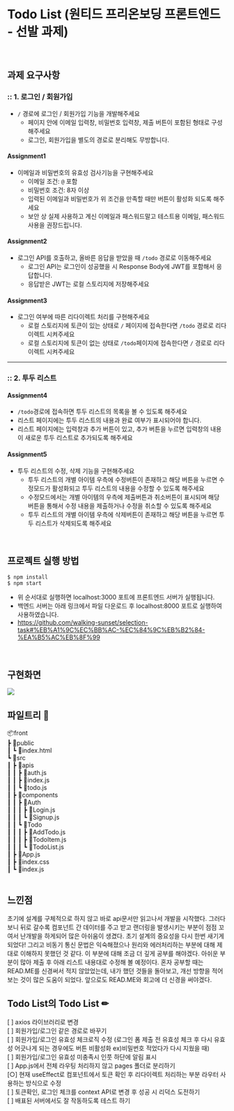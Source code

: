 
# Todo List (원티드 프리온보딩 프론트엔드 - 선발 과제)
<br/>

## 과제 요구사항

### :: 1. 로그인 / 회원가입
- `/` 경로에 로그인 / 회원가입 기능을 개발해주세요
  - 페이지 안에 이메일 입력창, 비밀번호 입력창, 제출 버튼이 포함된 형태로 구성해주세요
  - 로그인, 회원가입을 별도의 경로로 분리해도 무방합니다.

#### Assignment1

- 이메일과 비밀번호의 유효성 검사기능을 구현해주세요
  - 이메일 조건: `@` 포함
  - 비밀번호 조건: 8자 이상
  - 입력된 이메일과 비밀번호가 위 조건을 만족할 때만 버튼이 활성화 되도록 해주세요
  - 보안 상 실제 사용하고 계신 이메일과 패스워드말고 테스트용 이메일, 패스워드 사용을 권장드립니다.

#### Assignment2

- 로그인 API를 호출하고, 올바른 응답을 받았을 때 `/todo` 경로로 이동해주세요
  - 로그인 API는 로그인이 성공했을 시 Response Body에 JWT를 포함해서 응답합니다.
  - 응답받은 JWT는 로컬 스토리지에 저장해주세요

#### Assignment3

- 로그인 여부에 따른 리다이렉트 처리를 구현해주세요
  - 로컬 스토리지에 토큰이 있는 상태로 `/` 페이지에 접속한다면 `/todo` 경로로 리다이렉트 시켜주세요
  - 로컬 스토리지에 토큰이 없는 상태로 `/todo`페이지에 접속한다면 `/` 경로로 리다이렉트 시켜주세요

---

### :: 2. 투두 리스트

#### Assignment4

- `/todo`경로에 접속하면 투두 리스트의 목록을 볼 수 있도록 해주세요
- 리스트 페이지에는 투두 리스트의 내용과 완료 여부가 표시되어야 합니다.
- 리스트 페이지에는 입력창과 추가 버튼이 있고, 추가 버튼을 누르면 입력창의 내용이 새로운 투두 리스트로 추가되도록 해주세요

#### Assignment5

- 투두 리스트의 수정, 삭제 기능을 구현해주세요
  - 투두 리스트의 개별 아이템 우측에 수정버튼이 존재하고 해당 버튼을 누르면 수정모드가 활성화되고 투두 리스트의 내용을 수정할 수 있도록 해주세요
  - 수정모드에서는 개별 아이템의 우측에 제출버튼과 취소버튼이 표시되며 해당 버튼을 통해서 수정 내용을 제출하거나 수정을 취소할 수 있도록 해주세요
  - 투두 리스트의 개별 아이템 우측에 삭제버튼이 존재하고 해당 버튼을 누르면 투두 리스트가 삭제되도록 해주세요
 <br/>

## 프로젝트 실행 방법

    $ npm install
    $ npm start

-   위 순서대로 실행하면 localhost:3000 포트에 프론트엔드 서버가 실행됩니다.
-   백엔드 서버는 아래 링크에서 파일 다운로드 후 localhost:8000 포트로 실행하여 사용하였습니다.
-   https://github.com/walking-sunset/selection-task#%EB%A1%9C%EC%BB%AC-%EC%84%9C%EB%B2%84-%EA%B5%AC%EB%8F%99
  <br/>
  
## 구현화면 

<img src="https://user-images.githubusercontent.com/105709187/185537479-91d05e3b-db0f-484e-ba52-12dd4483d880.gif" />
<br/>

## 파일트리 📁

📦front  
 ┣ 📂public  
 ┃ ┗ 📜index.html  
 ┗ 📂src  
 ┃ ┣ 📂apis  
 ┃ ┃ ┣ 📜auth.js  
 ┃ ┃ ┣ 📜index.js  
 ┃ ┃ ┗ 📜todo.js  
 ┃ ┣ 📂components  
 ┃ ┃ ┣ 📂Auth  
 ┃ ┃ ┃ ┣ 📜Login.js  
 ┃ ┃ ┃ ┗ 📜Signup.js  
 ┃ ┃ ┗ 📂Todo  
 ┃ ┃ ┃ ┣ 📜AddTodo.js  
 ┃ ┃ ┃ ┣ 📜TodoItem.js  
 ┃ ┃ ┃ ┗ 📜TodoList.js  
 ┃ ┣ 📜App.js  
 ┃ ┣ 📜index.css  
 ┃ ┗ 📜index.js
<br/>
<br/>


## 느낀점

초기에 설계를 구체적으로 하지 않고 바로 api문서만 읽고나서 개발을 시작했다. 그러다보니 뒤로 갈수록 컴포넌트 간 데이터를 주고 받고 랜더링을 발생시키는 부분이 점점 꼬여서 난개발을 하게되어 많은 아쉬움이 생겼다. 초기 설계의 중요성을 다시 한번 새기게 되었다! 그리고 비동기 통신 문법은 익숙해졌으나 원리와 에러처리하는 부분에 대해 제대로 이해하지 못했던 것 같다. 이 부분에 대해 조금 더 깊게 공부를 해야겠다. 아쉬운 부분이 많아 제출 후 아래 리스트 내용대로 수정해 볼 예정이다. 혼자 공부할 때는 READ.ME를 신경써서 적지 않았었는데, 내가 했던 것들을 돌아보고, 개선 방향을 적어보는 것이 많은 도움이 되었다. 앞으로도 READ.ME와 회고에 더 신경을 써야겠다. 
<br/>
## Todo List의 Todo List ✏

[ ] axios 라이브러리로 변경<br/>
[ ] 회원가입/로그인 같은 경로로 바꾸기 <br/>
[ ] 회원가입/로그인 유효성 체크로직 수정 (로그인 폼 제출 전 유효성 체크 후 다시 유효성 어긋나게 되는 경우에도 버튼 비활성화 ex)비밀번호 적었다가 다시 지웠을 때)<br/>
[ ] 회원가입/로그인 유효성 미충족시 인풋 하단에 알림 표시<br/>
[ ] App.js에서 전체 라우팅 처리하지 않고 pages 폴더로 분리하기<br/>
[○] 현재 useEffect로 컴포넌트에서 토큰 확인 후 리다이렉트 처리하는 부분 라우터 사용하는 방식으로 수정<br/>
[ ] 토큰확인, 로그인 체크를 context API로 변경 후 성공 시 리덕스 도전하기<br/>
[ ] 배표된 서버에서도 잘 작동하도록 테스트 하기
